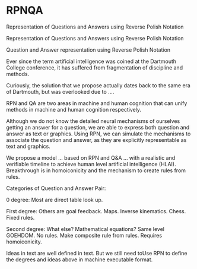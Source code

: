 # RPNQA
Representation of Questions and Answers using Reverse Polish Notation

Representation of Questions and Answers using Reverse Polish Notation

Question and Answer representation using Reverse Polish Notation

Ever since the term artificial intelligence was coined at the Dartmouth College conference, it has suffered from fragmentation of discipline and methods. 

Curiously, the solution that we propose actually dates back to the same era of Dartmouth, but was overlooked due to ....


RPN and QA are two areas in machine and human cognition that can unify methods in machine and human cognition respectively.






Although we do not know the detailed neural mechanisms of ourselves getting an answer for a question, we are able to express both question and answer as text or graphics. Using RPN, we can simulate the mechanisms to associate the question and answer, as they are explicitly representable as text and graphics.


We propose a model ... based on RPN and Q&A ... with a realistic and verifiable timeline to achieve human level artificial intelligence (HLAI). Breakthrough is in homoiconicity and the mechanism to create rules from rules.

Categories of Question and Answer Pair:

0 degree: Most are direct table look up.

First degree: Others are goal feedback. Maps. Inverse kinematics. Chess. Fixed rules.

Second degree: What else? Mathematical equations? Same level GOEHDOM. No rules. Make composite rule from rules. Requires homoiconicity.

Ideas in text are well defined in text. But we still need toUse RPN to define the degrees and ideas above in machine executable format. 




